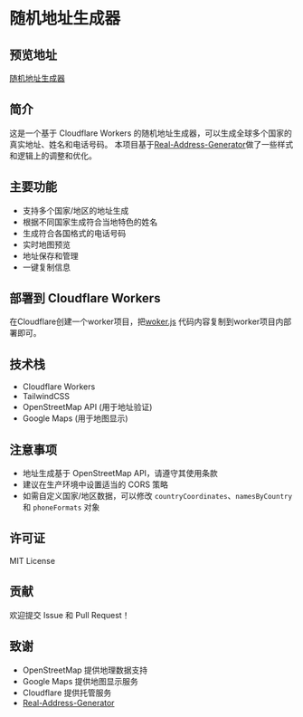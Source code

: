 # 随机地址生成器

## 预览地址
[随机地址生成器](https://addr.jiangnan24.com/)


## 简介

这是一个基于 Cloudflare Workers 的随机地址生成器，可以生成全球多个国家的真实地址、姓名和电话号码。
本项目基于[Real-Address-Generator](https://github.com/Adonis142857/Real-Address-Generator)做了一些样式和逻辑上的调整和优化。

## 主要功能

- 支持多个国家/地区的地址生成
- 根据不同国家生成符合当地特色的姓名
- 生成符合各国格式的电话号码
- 实时地图预览
- 地址保存和管理
- 一键复制信息

## 部署到 Cloudflare Workers

在Cloudflare创建一个worker项目，把[woker.js](https://raw.githubusercontent.com/jiangnan1224/AddressGenerator/refs/heads/main/worker.js) 代码内容复制到worker项目内部署即可。

## 技术栈

- Cloudflare Workers
- TailwindCSS
- OpenStreetMap API (用于地址验证)
- Google Maps (用于地图显示)

## 注意事项

- 地址生成基于 OpenStreetMap API，请遵守其使用条款
- 建议在生产环境中设置适当的 CORS 策略
- 如需自定义国家/地区数据，可以修改 `countryCoordinates`、`namesByCountry` 和 `phoneFormats` 对象

## 许可证

MIT License

## 贡献

欢迎提交 Issue 和 Pull Request！

## 致谢

- OpenStreetMap 提供地理数据支持
- Google Maps 提供地图显示服务
- Cloudflare 提供托管服务
- [Real-Address-Generator](https://github.com/Adonis142857/Real-Address-Generator)
